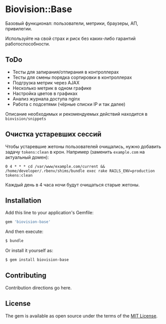 Biovision::Base
===============

Базовый функционал: пользователи, метрики, браузеры, АП, привилегии.

Используйте на свой страх и риск без каких-либо гарантий работоспособности.

ToDo
-----

 * Тесты для запирания/отпирания в контроллерах
 * Тесты для смены порядка сортировки в контроллерах
 * Подгрузка метрик через AJAX
 * Несколько метрик в одном графике
 * Настройка цветов в графиках
 * Анализ журнала доступа nginx
 * Работа с подсетями (чёрные списки IP и так далее)

Описание необходимых и рекомендуемых действий находится в `biovision/snippets`

Очистка устаревших сессий
-------------------------

Чтобы устаревшие жетоны пользователей очищались, нужно добавить задачу 
`tokens:clean` в крон. Например (заменить `example.com` на актуальный домен):

```
0 4 * * * cd /var/www/example.com/current && /home/developer/.rbenv/shims/bundle exec rake RAILS_ENV=production tokens:clean
```

Каждый день в 4 часа ночи будут очищаться старые жетоны.

## Installation
Add this line to your application's Gemfile:

```ruby
gem 'biovision-base'
```

And then execute:
```bash
$ bundle
```

Or install it yourself as:
```bash
$ gem install biovision-base
```

## Contributing
Contribution directions go here.

## License
The gem is available as open source under the terms of the [MIT License](http://opensource.org/licenses/MIT).
